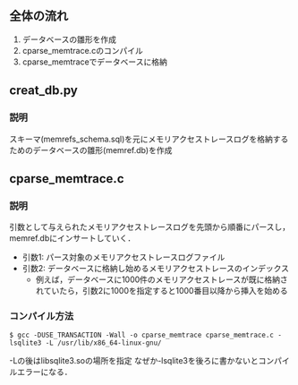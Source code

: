 ## 全体の流れ
1. データベースの雛形を作成
2. cparse_memtrace.cのコンパイル
3. cparse_memtraceでデータベースに格納

## creat_db.py
### 説明
スキーマ(memrefs_schema.sql)を元にメモリアクセストレースログを格納するためのデータベースの雛形(memref.db)を作成 

## cparse_memtrace.c
### 説明
引数として与えられたメモリアクセストレースログを先頭から順番にパースし，memref.dbにインサートしていく．
- 引数1: パース対象のメモリアクセストレースログファイル
- 引数2: データベースに格納し始めるメモリアクセストレースのインデックス
  - 例えば，データベースに1000件のメモリアクセストレースが既に格納されていたら，引数2に1000を指定すると1000番目以降から挿入を始める

### コンパイル方法
```
$ gcc -DUSE_TRANSACTION -Wall -o cparse_memtrace cparse_memtrace.c -lsqlite3 -L /usr/lib/x86_64-linux-gnu/
```
-Lの後はlibsqlite3.soの場所を指定
なぜか-lsqlite3を後ろに書かないとコンパイルエラーになる．


